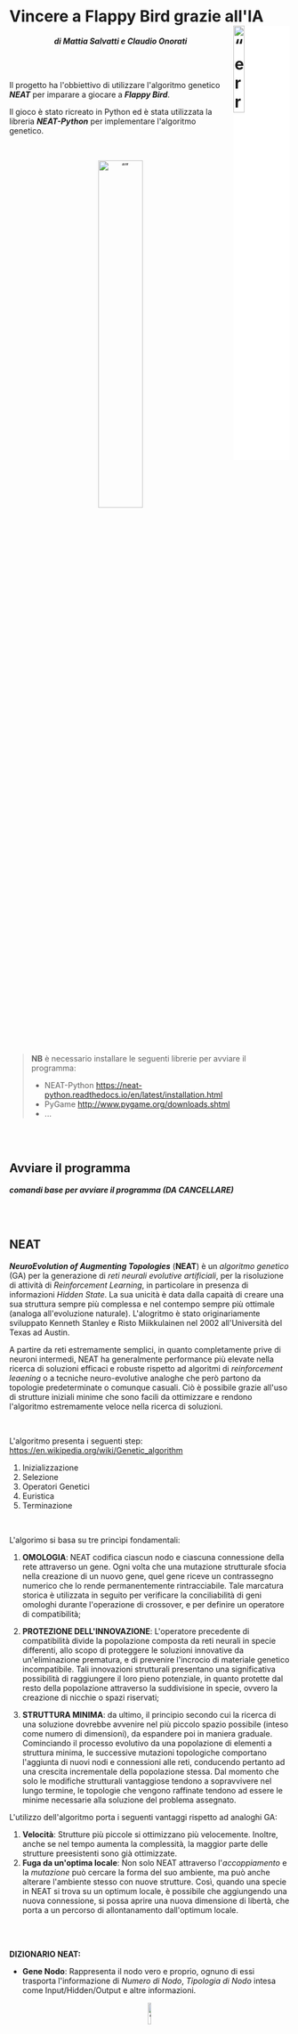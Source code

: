 # Vincere a Flappy Bird grazie all'IA  <img src="https://www.unidformazione.com/wp-content/uploads/2017/10/unibs-universita-di-brescia.jpg" style="background-color:white;" alt= “error” width="20%" height="20%" align="right"> 
<p align="center" ><b><i>di Mattia Salvatti e Claudio Onorati </b></i></p>

<br> <br>

Il progetto ha l'obbiettivo di utilizzare l'algoritmo genetico ***NEAT*** per imparare a giocare a ***Flappy Bird***.

Il gioco è stato ricreato in Python ed è stata utilizzata la libreria ***NEAT-Python*** per implementare l'algoritmo genetico.

<br>

<p align="center">
 <img src="https://github.com/MattsSalv/Flappy-Bird/blob/master/images/Cover.png" alt= “” width="40%" height="40%">
</p>

<br> 
 


>**NB** è necessario installare le seguenti librerie per avviare il programma: 
> - NEAT-Python <https://neat-python.readthedocs.io/en/latest/installation.html> 
> - PyGame <http://www.pygame.org/downloads.shtml>
> - ...



<br> <br>



## Avviare il programma
***comandi base  per avviare il programma (DA CANCELLARE)***



<br> <br>



## NEAT
***NeuroEvolution of Augmenting Topologies*** (**NEAT**) è un *algoritmo genetico* (GA) per la generazione di *reti neurali evolutive artificiali*, per la risoluzione di attività di *Reinforcement Learning*, in particolare in presenza di informazioni *Hidden State*. La sua unicità è data dalla  capaità di creare una sua struttura sempre più complessa e nel contempo sempre più ottimale (analoga all'evoluzione naturale). 
L'alogritmo è stato originariamente sviluppato Kenneth Stanley e Risto Miikkulainen nel 2002 all'Università del Texas ad Austin. 

A partire da reti estremamente semplici, in quanto completamente prive di neuroni intermedi, NEAT ha generalmente performance più elevate nella ricerca di soluzioni  efficaci e robuste rispetto ad algoritmi di *reinforcement leaening* o a tecniche neuro-evolutive analoghe che però partono da topologie predeterminate o comunque casuali. Ciò è possibile grazie all'uso di strutture iniziali minime che sono facili da ottimizzare e rendono l'algoritmo estremamente veloce nella ricerca di soluzioni.

<br>

L'algoritmo presenta i seguenti step:
https://en.wikipedia.org/wiki/Genetic_algorithm 

1. Inizializzazione
2. Selezione
3. Operatori Genetici
4. Euristica
5. Terminazione

<br>

L'algorimo si basa su tre princìpi fondamentali:

1. **OMOLOGIA**: NEAT codifica ciascun nodo e ciascuna connessione della rete attraverso un gene. Ogni volta che una mutazione strutturale sfocia nella creazione di un nuovo gene, quel gene riceve un contrassegno numerico che lo rende permanentemente rintracciabile. Tale marcatura storica è utilizzata in seguito per verificare la conciliabilità di geni omologhi durante l'operazione di crossover, e per definire un operatore di compatibilità;

2. **PROTEZIONE DELL'INNOVAZIONE**: L'operatore precedente di compatibilità divide la popolazione composta da reti neurali in specie differenti, allo scopo di proteggere le soluzioni innovative da un'eliminazione prematura, e di prevenire l'incrocio di materiale genetico incompatibile. Tali innovazioni strutturali presentano una significativa possibilità di raggiungere il loro pieno potenziale, in quanto protette dal resto della popolazione attraverso la suddivisione in specie, ovvero la creazione di nicchie o spazi riservati;

3. **STRUTTURA MINIMA**: da ultimo, il principio secondo cui la ricerca di una soluzione dovrebbe avvenire nel più piccolo spazio possibile (inteso come numero di dimensioni), da espandere poi in maniera graduale. Cominciando il processo evolutivo da una popolazione di elementi a struttura minima, le successive mutazioni topologiche comportano l'aggiunta di nuovi nodi e connessioni alle reti, conducendo pertanto ad una crescita incrementale della popolazione stessa. Dal momento che solo le modifiche strutturali vantaggiose tendono a sopravvivere nel lungo termine, le topologie che vengono raffinate tendono ad essere le minime necessarie alla soluzione del problema assegnato.

L'utilizzo dell'algoritmo porta i seguenti vantaggi rispetto ad analoghi GA:

1. **Velocità**: Strutture più piccole si ottimizzano più velocemente. Inoltre, anche se nel tempo aumenta la complessità, la maggior parte delle strutture preesistenti sono già ottimizzate.
2. **Fuga da un'optima locale**: Non solo NEAT attraverso l'*accoppiamento* e la *mutazione* può cercare la forma del suo ambiente, ma può anche alterare l'ambiente stesso con nuove strutture. Così, quando una specie in NEAT si trova su un optimum locale, è possibile che aggiungendo una nuova connessione, si possa aprire una nuova dimensione di libertà, che porta a un percorso di allontanamento dall'optimum locale.

<br> <br>

**DIZIONARIO NEAT:**
- **Gene Nodo**: Rappresenta il nodo vero e proprio, ognuno di essi trasporta l'informazione di *Numero di Nodo*, *Tipologia di Nodo* intesa come Input/Hidden/Output e altre informazioni.
<p align="center"> <img src="https://github.com/MattsSalv/Flappy-Bird/blob/master/images/Gene%20Nodo.PNG" alt= “” width="10%" height="10%"> </p>

- **Gene di Connessione**: Collegamento tra due *Geni Nodo*, ognuno di essi trasposta l'informazione di *Nodo d'Ingresso*, *Nodo d'Uscita*, *Peso della Connessione*, un *Enable Bit* per l'espressione o non del gene, e un *Numero di Innovazione*
<p align="center"> <img src="https://github.com/MattsSalv/Flappy-Bird/blob/master/images/Gene%20di%20Connessione.PNG" alt= “” width="10%" height="10%"> </p>

- **Genotipo**: Singolo insieme di *Geni Nodo* e *Geni di Connessione*.
<p align="center"> <img src="https://github.com/MattsSalv/Flappy-Bird/blob/master/images/Genoma.PNG" alt= “” width="40%" height="40%"> </p>

- **Fenotipo**: Singola rappresentazione della topologia di una singola rete di *Geni Nodo* e *Geni di Connessione*
<p align="center"> <img src="https://github.com/MattsSalv/Flappy-Bird/blob/master/images/Fenotipo.PNG" alt= “” width="40%" height="40%"> </p>

- **crossover**: incrocio di *Genotipi*
- **Mutazione strutturale**: evento che può cambiare sia il *Peso della connessione* che la *Topologia della Rete*, avviene in 2 modalità, *aggiungendo una connessione* tra due nodi non connessi precedentemente oppure *aggiungendo un nodo* in una connessione preesistente dividendola in due.
<p align="center"> <img src="https://github.com/MattsSalv/Flappy-Bird/blob/master/images/Mutazione.PNG" alt= “” width="40%" height="40%"> </p>
-**Funzione di fitness**: è la funzione che a seconda di parametri di input forniti, produce un output che valuta la "bontà" degli elementi rispetto al problema in questione



<br> <br>

## COME VIENE USATO NEAT IN FLAPPY BIRD
**Cosa è Flappy Bird?** 

Flappy Bird è un gioco arcade sviluppato da Dong Nguyen nel 2013. Il gioco è molto semplice ma altrettanto difficile: i giocatori devono controllare un uccellino attraverso una serie di tubi, premendo sullo schermo per farlo sbattere le ali e volare. Lo scopo del gioco è di ottenere il punteggio più alto possibile, evitando di toccare qualsiasi ostacolo sulla strada.

L'intelligenza artificale applicata a  flappy bird, esegue una serie di generazioni, dove l'ia migliora esponenzialmente fino ad arrivare ad un punto in cui non può essere battuto e il gioco continui all'infinito.

Per realizzare un'intelligenza artificiale in grado di giocare a flappy bird sono state utilizzate le reti neurali, ovvero un tipo di modello di apprendimento automatico che sono ispirati alla struttura e al funzionamento del cervello umano.
Le reti neurali sono composte da diversi livelli(Layer), nel nostro gioco avremo un primo livello chiamato ***Input Layer***, ovvero le informazioni che la nostra rete neurale conosce e un livello finale chiamato ***Output Layer*** che si occupa di dice all'AI cosa fare.
In flappy bird le informazioni che conosciamo a priori sono la posizone dell'uccellino e la posizione dei tubi, grazie a queste informazioni è possibile calcolare la distanza che separa l'uccellino dai tubi, quest'ultime assieme alla posizione dell'uccellino saranno le informazioni in input alla nostra rete neurale.
Sul nodo di output la rete neurale dirà all'uccellino se saltare o no.

<p align="center">
 <img src="https://github.com/MattsSalv/Flappy-Bird/blob/master/images/neural.png" alt= “” width="50%" height="50%">
</p>

***INSERIRE IMMAGINE UCCELLINO CON PARAMETRI***

I nodi dell'input layer sono collegati al nodo dell'output layer tramite una connessione, ognuna di queste connessioni ha un peso chiamato, ***Weight***. 
Il valore del wheight è diverso per ogni connessione è il suo scopo è quello di migliorare, o in alcuni casi, peggiorare la rete neurale.


<p align="center">
 <img src="https://github.com/MattsSalv/Flappy-Bird/blob/master/images/weight.png" alt= “” width="50%" height="0%">
</p>


***Come funziona la rete neurale in Flappy Bird?***

Il primo passo è passare dei valori a nodi in input, successivamente per ogni connessione verrà assegnato un Weight, sccuessivamente a questi valori verranno applicate delle funzioni che permettaranno al nodo di outpt di eseguire una determinata azione.

La prima azione che viene esegita è la somma ponderata $$\sum_{i=1}^n (Input_i * Weight_i)$$ e il risultato verrà passato al nodo di output, successivamente sommato un parametro aggiuntivo chiamato BIAS, questo parametro ci permette di controllare la flessibilità e l'adattabilità delle reti neurali, spostando la funzione di attivazione della rete nella direzione desiderata, qualora i pesi non dovessero riuscirci.

Il valore ottenuto viene poi passato a una funzione chiamata ***Funzione di Attivazione***, che ci permette di ottenere un valorecompreso tra due valori impostati. Esistono molte funzioni di attivazione, quella piu adatta per il caso di flappy Bird è la funzione Tangente iperbolica Tanh(x), che ci permette di ottenere un valore compreso tra -1 e 1, in particolare se il numero in uscita dalla somma ponderata è un numero positivo grande il valore tenderà ad 1, se è un numero negativo grande, tenderà ad -1 altrimenti sarà un numero compreso -1 e 1.

<p align="center">
 <img src="https://github.com/MattsSalv/Flappy-Bird/blob/master/images/functions.png" alt= “” width="50%" height="50%">
 <img src="https://github.com/MattsSalv/Flappy-Bird/blob/master/images/tanh.png" alt= “” width="50%" height="50%">
</p>

Grazie a questo valore il nodo di output sarà in grado di eseguire una determinata azione, per il caso di Flappy Bird se il valore sarà maggiore di 0.5 l'uccellino salterà.

***Come vengono scelti Weights e Bias?***

Il Weight e il bias per il caso di Flappy Bird vengono impostati in modo automatico dalla macchina, per fare ciò è stato utilizzato l'algoritmo ***NEAT***(NeuroEvolution of Augmenting Topologies) è un algoritmo di intelligenza artificiale che si basa sulla selezione naturale. (AGGIUNGERE QUALCHE RIGA SU NEAT)

Per il primo step non sappiamo quale può essere il valore giusto per i Weights e per il Bias e perciò è necessario eseguire dei test in modo completamente casuale, creando una popolazione di uccellini ampia.

Ogni popolazione è composta da 100 uccellini, dove ogni uccellino ha una propria rete neurale che lo controlla, ogni rete neurale verrà testata ed allenata e successivamente verrà valutato il loro Fitness.

Il fitness si riferisce alla capacità di un algoritmo o di un modello di adattarsi e migliorare le proprie prestazioni attraverso l'allenamento e l'ottimizzazione, viene spesso utilizzata come metrica di valutazione per algoritmi di apprendimento automatico, come le reti neurali, per selezionare i modelli più performanti e migliorare le loro capacità predittive.

In Flappy Bird, il fitness viene valutato in base a quanto l'uccellino avanza nel gioco, in particolare ogni fotogramma che avanza nel gioco ottiene un punto.

alla fine della simulazione si prendono gli uccellini con il punteggio di fitness più elevato e si crea una nuova popolazione partendo da questi attraverso una mutazione. La nuova popolazione sarà migliore della precedente e continuiamao con questo processo fino a quando non saremo soddisfatti.


<br> <br>


## FLAPPY BIRD IA CODE
***Spiegazione del codice per intero (solo le parti essenziali) (DA CANCELLARE)***

###Creazione della grafica 

 ***Creazione dell'uccellino***
 
 ```ruby
class Pipe:
    GAP = 200
    VEL = 5 

    def __init__(self, x):
        self.x = x
        self.height = 0
        #self.gap = 100

        self.top = 0
        self.bottom = 0
        self.PIPE_TOP = pygame.transform.flip(PIPE_IMG, False, True)                 #Crea il tubo al contrario
        self.PIPE_BOTTOM = PIPE_IMG

        self.passed=False
        self.set_height()

    def set_height(self):                                                            #Gestisce l'altezza dei tubi
        self.height = random.randrange(50, 450)
        self.top = self.height - self.PIPE_TOP.get_height()
        self.bottom = self.height + self.GAP
```


###Implementazione di NEAT###

Il primo step è impostare i parametri nel file di configurazione di neat.
Di seguito i parametri più importanti:
 ```ruby
fitness_criterion     = max                 #Decidiamo quali uccellini tenere in base al  valore del fitness -> Max = Valore più alto
fitness_threshold     = 100                 #Soglia che deve raggiungere il fitness prima che finisca il programma   
pop_size              = 50                  #La dimensione dell popolazione per ogni generazione
activation_default    = tanh              #Funzione di attivazione, nel nostro caso la tangente iperbolica(Tanh(x))
bias_max_value          = 30.0              #Valore massimo che il  bias può assumere alla prima generazione(assegnato casualmente)
bias_min_value          = -30.0             #Valore minimo che il  bias può assumere alla prima generazione(assegnato casualmente)
```

<br> <br>


Successivamente il file di configurazione viene caricato nel programma, viene creata la popolzione utilizzando i parametri del file di configurazione.
Una volta creata, viene lanciata la funzione di fitness chiamata **main**, per una massimo di 50 volte, che sarà il numero massimo di generazioni prima che il programma venga terminato.


<br> <br>

 ```ruby
 def run(config_path):

    #Viene passato il path del file di configurazione e venogno settate le diverse proprietà
    config = neat.config.Config(neat.DefaultGenome, neat.DefaultReproduction, neat.DefaultSpeciesSet, neat.DefaultStagnation, config_path)

    #Creazione della popolazione
    p = neat.Population(config) 

    #Opzionale: serve per visualizzare nella console le statistche
    p.add_reporter(neat.StdOutReporter(True))
    stats = neat.StatisticsReporter()
    p.add_reporter(stats)

    #configurazione della fitness function, 50 è il numero di volte che chiamerà la funzione main (numero massimo di generazioni)
    w = p.run(main,50)
    


if __name__ == "__main__":

    #Caricamento del file di configurazione
    
    local_dir = os.path.dirname(__file__)
    config_path = os.path.join(local_dir, "config.txt")
    run(config_path)
 ```
<br> <br>
<br> <br>

***Funzione fitness***

La prima parte della funzione fitness si occupa della creazione della rete neurale di ogni uccellino. Nel codice abbiamo tre array, per le reti neurali, per i genomi e per gli uccellini. Tramite gli indici di ogni array sono in grado di sapere sempre quale rete neurale e genoma è associato ad ogni uccellino.
Succesivamene viene creata la finestra di gioco contenente le varie componenti del gioco.

```ruby
def main(genomes, config):  

    nets = []
    ge = []
    birds = []

    #Creazione della rete neurale per ogni genomaD
    for _, g in genomes:  
        g.fitness = 0                                                          #Valore del fitness di ogni genoma settato a 0
        net = neat.nn.FeedForwardNetwork.create(g, config)                     #Creazione della rete neurale, passandogli il genoma e il file di configurazione
        nets.append(net)
        birds.append(Bird(230, 350))                                           #Creazione dell'uccellino relativo al genoma
        ge.append(g)



    base = Base(730)
    pipes = [Pipe(700)]
    win = pygame.display.set_mode((WIN_WIDTH, WIN_HEIGHT))                      #Creazione della fineastra di gioco
    clock = pygame.time.Clock()

    score = 0

    run = True
```

<br> <br>
<br> <br>

Proseguendo la funzone di fitness, avvia un ciclo while che si interrompe solamente se viene chiusa la finestra di gioco oppure se non ci sono piu uccellini in vita.
##INSERIRE LA CONDIZIONE DA GUARDARE

All'interno di questo ciclo troviamo un ciclo for che si occupa di incrementare di 0.1 il fitness di ogni genoma, per ogni frame che l'uccellino avanza. Successivamente viene attivata la rete neurale di ogni uccellino passandogli la posizione di quest'ultimo e le distanze tra l'uccellino e il tubo superiore ed inferiore, viene eseguita la funzione di attivazione, tanh, che ritornerà un valore compreso tra -1 e 1, se il valore è maggiore di 0.5, l'uccellino salta.

```ruby
while run:
  clock.tick(30)                                                                #Gestisce il framerate, serve per rallentare il gioco
              for event in pygame.event.get():                                  #Si occupa di gestire la chiusura della finestra di gioco
                  if event.type == pygame.QUIT:
                      run = False
                      pygame.quit()
                      quit()

              pipe_ind = 0
              if len(birds) > 0:
                  if len(pipes) > 1 and birds[0].x > pipes[0].x + pipes[0].PIPE_TOP.get_width(): #RIGUARDARE
                      pipe_ind = 1

              else:                                                              #Se non ci sono più uccellini, lascio il gioco
                  run = False
                  break  

              #Per ogni frame che l'uccellino avanza viene aumentato il fitness di 0.1
              for x, bird in enumerate(birds):
                  bird.move()   
                  ge[x].fitness += 0.1
                   
                  #Attivazione della rete neurale
                  output = nets[x].activate((bird.y, abs(bird.y - pipes[pipe_ind].height), abs(bird.y - pipes[pipe_ind].bottom))) 
                  
                  if output[0] > 0.5:  
                      bird.jump()
```



## Avvia il codice in Gitpod
[![Avvia in Gitpod](https://gitpod.io/button/open-in-gitpod.svg)](https://gitpod.io/#https://github.com/MattsSalv/Flappy-Bird)

